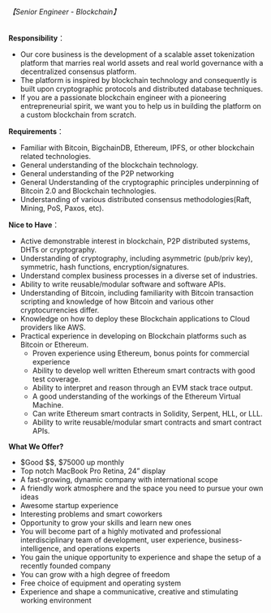 ###### 【Senior Engineer - Blockchain】

**Responsibility**：

- Our core business is the development of a scalable asset tokenization platform that marries real world assets and real world governance with a decentralized consensus platform.
- The platform is inspired by blockchain technology and consequently is built upon cryptographic protocols and distributed database techniques.
- If you are a passionate blockchain engineer with a pioneering entrepreneurial spirit, we want you to help us in building the platform on a custom blockchain from scratch.

**Requirements**：

- Familiar with Bitcoin, BigchainDB, Ethereum, IPFS, or other blockchain related technologies.
- General understanding of the blockchain technology.
- General understanding of the P2P networking
- General Understanding of the cryptographic principles underpinning of Bitcoin 2.0 and Blockchain technologies.
- Understanding of various distributed consensus methodologies(Raft, Mining, PoS, Paxos, etc).

**Nice to Have**：

- Active demonstrable interest in blockchain, P2P distributed systems, DHTs or cryptography.
- Understanding of cryptography, including asymmetric (pub/priv key), symmetric, hash functions, encryption/signatures.
- Understand complex business processes in a diverse set of industries.
- Ability to write reusable/modular software and software APIs.
- Understanding of Bitcoin, including familiarity with Bitcoin transaction scripting and knowledge of how Bitcoin and various other cryptocurrencies differ.
- Knowledge on how to deploy these Blockchain applications to Cloud providers like AWS.
- Practical experience in developing on Blockchain platforms such as Bitcoin or Ethereum.
    - Proven experience using Ethereum, bonus points for commercial experience
    - Ability to develop well written Ethereum smart contracts with good test coverage.
    - Ability to interpret and reason through an EVM stack trace output.
    - A good understanding of the workings of the Ethereum Virtual Machine.
    - Can write Ethereum smart contracts in Solidity, Serpent, HLL, or LLL.
    - Ability to write reusable/modular smart contracts and smart contract APIs.

**What We Offer?**

- $Good $$, $75000 up monthly
- Top notch MacBook Pro Retina, 24” display
- A fast-growing, dynamic company with international scope
- A friendly work atmosphere and the space you need to pursue your own ideas
- Awesome startup experience
- Interesting problems and smart coworkers
- Opportunity to grow your skills and learn new ones
- You will become part of a highly motivated and professional interdisciplinary team of development, user experience, business-intelligence, and operations experts
- You gain the unique opportunity to experience and shape the setup of a recently founded company
- You can grow with a high degree of freedom
- Free choice of equipment and operating system
- Experience and shape a communicative, creative and stimulating working environment

